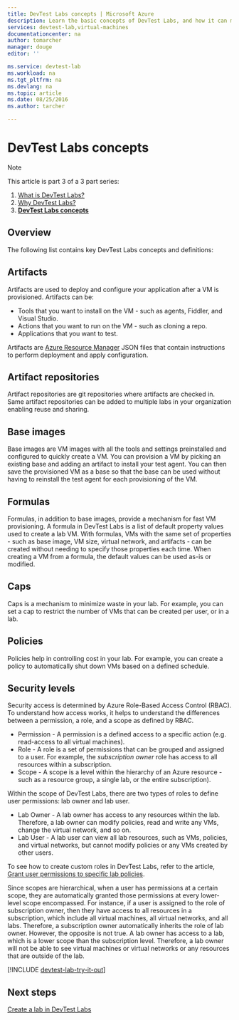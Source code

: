 ```yaml
---
title: DevTest Labs concepts | Microsoft Azure
description: Learn the basic concepts of DevTest Labs, and how it can make it easy to create, manage, and monitor Azure virtual machines
services: devtest-lab,virtual-machines
documentationcenter: na
author: tomarcher
manager: douge
editor: ''

ms.service: devtest-lab
ms.workload: na
ms.tgt_pltfrm: na
ms.devlang: na
ms.topic: article
ms.date: 08/25/2016
ms.author: tarcher

---
```

# DevTest Labs concepts
> [!NOTE]
> This article is part 3 of a 3 part series:
> 
> 1. [What is DevTest Labs?](devtest-lab-overview.md)
> 2. [Why DevTest Labs?](devtest-lab-why.md)
> 3. **[DevTest Labs concepts](devtest-lab-concepts.md)**
> 
> 

## Overview
The following list contains key DevTest Labs concepts and definitions:

## Artifacts
Artifacts are used to deploy and configure your application after a VM is provisioned. Artifacts can be:

* Tools that you want to install on the VM - such as agents, Fiddler, and Visual Studio.
* Actions that you want to run on the VM - such as cloning a repo.
* Applications that you want to test.

Artifacts are [Azure Resource Manager](../resource-group-overview.md) JSON files that contain instructions to perform deployment and apply configuration. 

## Artifact repositories
Artifact repositories are git repositories where artifacts are checked in. Same artifact repositories can be added to multiple labs in your organization enabling reuse and sharing.

## Base images
Base images are VM images with all the tools and settings preinstalled and configured to quickly create a VM. You can provision a VM by picking an existing base and adding an artifact to install your test agent. You can then save the provisioned VM as a base so that the base can be used without having to reinstall the test agent for each provisioning of the VM.

## Formulas
Formulas, in addition to base images, provide a mechanism for fast VM provisioning. A formula in DevTest Labs is a list of default property values used to create a lab VM. 
With formulas, VMs with the same set of properties - such as base image, VM size, virtual network, and artifacts - can be created without needing to specify those 
properties each time. When creating a VM from a formula, the default values can be used as-is or modified.

## Caps
Caps is a mechanism to minimize waste in your lab. For example, you can set a cap to restrict the number of VMs that can be created per user, or in a lab.

## Policies
Policies help in controlling cost in your lab. For example, you can create a policy to automatically shut down VMs based on a defined schedule.

## Security levels
Security access is determined by Azure Role-Based Access Control (RBAC). To understand how access works, it helps to understand the differences between a permission, a role, and a scope as defined by RBAC. 

* Permission - A permission is a defined access to a specific action (e.g. read-access to all virtual machines). 
* Role - A role is a set of permissions that can be grouped and assigned to a user. For example, the *subscription owner* role has access to all resources within a subscription. 
* Scope - A scope is a level within the hierarchy of an Azure resource - such as a resource group, a single lab, or the entire subscription).

Within the scope of DevTest Labs, there are two types of roles to define user permissions: lab owner and lab user.

* Lab Owner - A lab owner has access to any resources within the lab. Therefore, a lab owner can modify policies, read and write any VMs, change the virtual network, and so on. 
* Lab User - A lab user can view all lab resources, such as VMs, policies, and virtual networks, but cannot modify policies or any VMs created by other users. 

To see how to create custom roles in DevTest Labs, refer to the article, [Grant user permissions to specific lab policies](devtest-lab-grant-user-permissions-to-specific-lab-policies.md).

Since scopes are hierarchical, when a user has permissions at a certain scope, they are automatically granted those permissions at every lower-level scope encompassed. For instance, if a user is assigned to the role of subscription owner, then they have access to all resources in a subscription, which include all virtual machines, all virtual networks, and all labs. Therefore, a subscription owner automatically inherits the role of lab owner. However, the opposite is not true. A lab owner has access to a lab, which is a lower scope than the subscription level. Therefore, a lab owner will not be able to see virtual machines or virtual networks or any resources that are outside of the lab.

[!INCLUDE [devtest-lab-try-it-out](../../includes/devtest-lab-try-it-out.md)]

## Next steps
[Create a lab in DevTest Labs](devtest-lab-create-lab.md)

